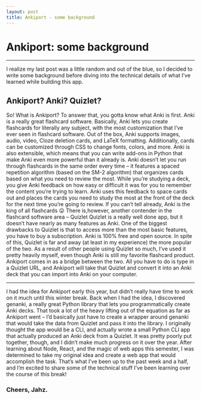 ```yaml
---
layout: post
title: Ankiport - some background
---
```


# Ankiport: some background

---

I realize my last post was a little random and out of the blue, so I decided to write some background before diving into the technical details of what I’ve learned while building this app.

## Ankiport? Anki? Quizlet?

So! What is Ankiport? To answer that, you gotta know what Anki is first. Anki is a really great flashcard software. Basically, Anki lets you create flashcards for literally any subject, with the most customization that I’ve ever seen in flashcard software. Out of the box, Anki supports images, audio, video, Cloze deletion cards, and LaTeX formatting. Additionally, cards can be customized through CSS to change fonts, colors, and more. Anki is also extensible, which means that you can write add-ons in Python that make Anki even more powerful than it already is. Anki doesn’t let you run through flashcards in the same order every time – it features a spaced repetition algorithm (based on the SM-2 algorithm) that organizes cards based on what you need to review the most. While you’re studying a deck, you give Anki feedback on how easy or difficult it was for you to remember the content you’re trying to learn. Anki uses this feedback to space cards out and places the cards you need to study the most at the front of the deck for the next time you’re going to review. If you can’t tell already, Anki is the king of all flashcards 😛 There is,however, another contender in the flashcard software area – Quizlet Quizlet is a really well done app, but it doesn’t have nearly as many features as Anki. One of the biggest drawbacks to Quizlet is that to access more than the most basic features, you have to buy a subscription. Anki is 100% free and open source. In spite of this, Quizlet is far and away (at least in my experience) the more popular of the two. As a result of other people using Quizlet so much, I’ve used it pretty heavily myself, even though Anki is still my favorite flashcard product. Ankiport comes in as a bridge between the two. All you have to do is type in a Quizlet URL, and Ankiport will take that Quizlet and convert it into an Anki deck that you can import into Anki on your computer.

---

I had the idea for Ankiport early this year, but didn’t really have time to work on it much until this winter break. Back when I had the idea, I discovered genanki, a really great Python library that lets you programmatically create Anki decks. That took a lot of the heavy lifting out of the equation as far as Ankiport went – I’d basically just have to create a wrapper around genanki that would take the data from Quizlet and pass it into the library. I originally thought the app would be a CLI, and actually wrote a small Python CLI app that actually produced an Anki deck from a Quizlet. It was pretty poorly put together, though, and I didn’t make much progress on it over the year. After learning about Node, React, and the magic of web apps this semester, I was determined to take my original idea and create a web app that would accomplish the task. That’s what I’ve been up to the past week and a half, and I’m excited to share some of the technical stuff I’ve been learning over the course of this break!

### Cheers, Jahz.
